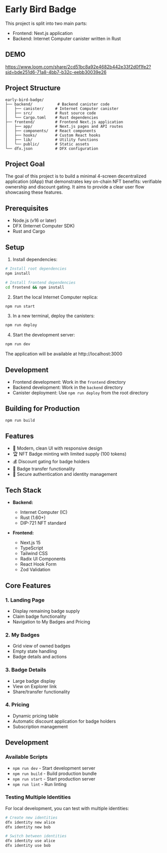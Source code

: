 # Early Bird Badge

This project is split into two main parts:

- Frontend: Next.js application
- Backend: Internet Computer canister written in Rust

## DEMO

https://www.loom.com/share/2cd51bc8a92e4682b442e33f2d0f1fe2?sid=bde251d6-71a8-4bb7-b32c-eebb30039e26

## Project Structure

```
early-bird-badge/
├── backend/           # Backend canister code
│   ├── canister/     # Internet Computer canister
│   ├── src/          # Rust source code
│   └── Cargo.toml    # Rust dependencies
├── frontend/         # Frontend Next.js application
│   ├── app/          # Next.js pages and API routes
│   ├── components/   # React components
│   ├── hooks/        # Custom React hooks
│   ├── lib/          # Utility functions
│   └── public/       # Static assets
└── dfx.json          # DFX configuration
```

## Project Goal

The goal of this project is to build a minimal 4-screen decentralized application (dApp) that demonstrates key on-chain NFT benefits: verifiable ownership and discount gating. It aims to provide a clear user flow showcasing these features.

## Prerequisites

- Node.js (v16 or later)
- DFX (Internet Computer SDK)
- Rust and Cargo

## Setup

1. Install dependencies:

```bash
# Install root dependencies
npm install

# Install frontend dependencies
cd frontend && npm install
```

2. Start the local Internet Computer replica:

```bash
npm run start
```

3. In a new terminal, deploy the canisters:

```bash
npm run deploy
```

4. Start the development server:

```bash
npm run dev
```

The application will be available at http://localhost:3000

## Development

- Frontend development: Work in the `frontend` directory
- Backend development: Work in the `backend` directory
- Canister deployment: Use `npm run deploy` from the root directory

## Building for Production

```bash
npm run build
```

## Features

- 🎨 Modern, clean UI with responsive design
- 🏆 NFT Badge minting with limited supply (100 tokens)
- 💰 Discount gating for badge holders
- 🔄 Badge transfer functionality
- 🔐 Secure authentication and identity management

## Tech Stack

- **Backend:**

  - Internet Computer (IC)
  - Rust (1.60+)
  - DIP-721 NFT standard

- **Frontend:**
  - Next.js 15
  - TypeScript
  - Tailwind CSS
  - Radix UI Components
  - React Hook Form
  - Zod Validation

## Core Features

### 1. Landing Page

- Display remaining badge supply
- Claim badge functionality
- Navigation to My Badges and Pricing

### 2. My Badges

- Grid view of owned badges
- Empty state handling
- Badge details and actions

### 3. Badge Details

- Large badge display
- View on Explorer link
- Share/transfer functionality

### 4. Pricing

- Dynamic pricing table
- Automatic discount application for badge holders
- Subscription management

## Development

### Available Scripts

- `npm run dev` - Start development server
- `npm run build` - Build production bundle
- `npm run start` - Start production server
- `npm run lint` - Run linting

### Testing Multiple Identities

For local development, you can test with multiple identities:

```bash
# Create new identities
dfx identity new alice
dfx identity new bob

# Switch between identities
dfx identity use alice
dfx identity use bob
```
